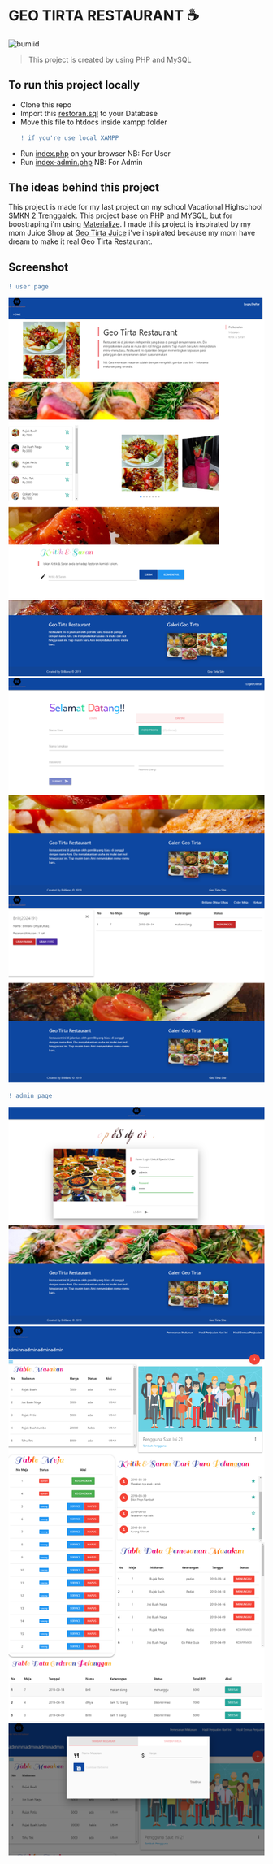 # GEO TIRTA RESTAURANT ☕️

![bumiid](https://www.sourcecodester.com/sites/default/files/url1.jpg)

> This project is created by using PHP and MySQL

## To run this project locally
* Clone this repo
* Import this [restoran.sql](akses/restoran.sql) to your Database
* Move this file to htdocs inside xampp folder
  ```diff
  ! if you're use local XAMPP
  ```
* Run [index.php](project/Restoran/index.php) on your browser NB: For User
* Run [index-admin.php](project/Restoran/index-admin.php) NB: For Admin

## The ideas behind this project 

This project is made for my last project on my school Vacational Highschool [SMKN 2 Trenggalek](https://smkn2trenggalek.sch.id/). This project base on PHP and MYSQL, but for boostraping i'm using [Materialize](https://materializecss.com/). I made this project is inspirated by my mom Juice Shop at [Geo Tirta Juice](https://geo-tirta-juice.business.site/) i've inspirated because my mom have dream to make it real Geo Tirta Restaurant.

## Screenshot

```diff
! user page
```

<kbd>
<img src="screenshot/restaurant.png">
</kbd>
<kbd>
<img src="screenshot/restaurant2.png">
</kbd>
<kbd>
<img src="screenshot/restaurant3.png">
</kbd>

```diff
! admin page
```
<kbd>
<img src="screenshot/restaurantadmin.png">
</kbd>
<kbd>
<img src="screenshot/restaurantadmin2.png">
</kbd>
<kbd>
<img src="screenshot/restaurantadmin3.png">
</kbd>